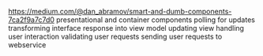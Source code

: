 https://medium.com/@dan_abramov/smart-and-dumb-components-7ca2f9a7c7d0
presentational and container components
polling for updates
transforming interface response into view model
updating view
handling user interaction
validating user requests
sending user requests to webservice


